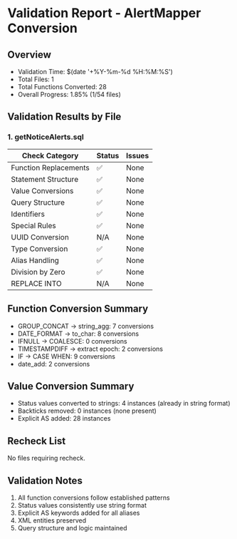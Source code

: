 # Validation Report - AlertMapper Conversion

## Overview
- Validation Time: $(date '+%Y-%m-%d %H:%M:%S')
- Total Files: 1
- Total Functions Converted: 28
- Overall Progress: 1.85% (1/54 files)

## Validation Results by File

### 1. getNoticeAlerts.sql
| Check Category | Status | Issues |
|---------------|---------|---------|
| Function Replacements | ✅ | None |
| Statement Structure | ✅ | None |
| Value Conversions | ✅ | None |
| Query Structure | ✅ | None |
| Identifiers | ✅ | None |
| Special Rules | ✅ | None |
| UUID Conversion | N/A | None |
| Type Conversion | ✅ | None |
| Alias Handling | ✅ | None |
| Division by Zero | ✅ | None |
| REPLACE INTO | N/A | None |

## Function Conversion Summary
- GROUP_CONCAT → string_agg: 7 conversions
- DATE_FORMAT → to_char: 8 conversions
- IFNULL → COALESCE: 0 conversions
- TIMESTAMPDIFF → extract epoch: 2 conversions
- IF → CASE WHEN: 9 conversions
- date_add: 2 conversions

## Value Conversion Summary
- Status values converted to strings: 4 instances (already in string format)
- Backticks removed: 0 instances (none present)
- Explicit AS added: 28 instances

## Recheck List
No files requiring recheck.

## Validation Notes
1. All function conversions follow established patterns
2. Status values consistently use string format
3. Explicit AS keywords added for all aliases
4. XML entities preserved
5. Query structure and logic maintained
